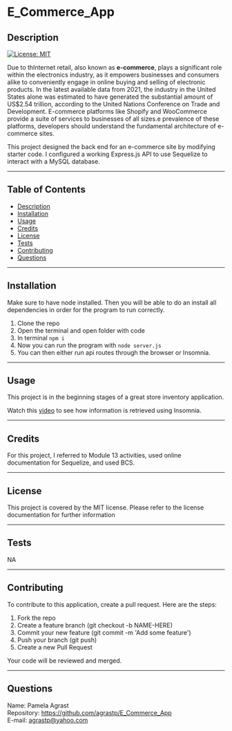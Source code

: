 # E_Commerce_App

  ## Description
  [![License: MIT](https://img.shields.io/badge/License-MIT-yellow.svg)](https://opensource.org/licenses/MIT) <br>

   Due to thInternet retail, also known as **e-commerce**, plays a significant role within the electronics industry, as it empowers businesses and consumers alike to conveniently engage in online buying and selling of electronic products. In the latest available data from 2021, the industry in the United States alone was estimated to have generated the substantial amount of US$2.54 trillion, according to the United Nations Conference on Trade and Development. E-commerce platforms like Shopify and WooCommerce provide a suite of services to businesses of all sizes.e prevalence of these platforms, developers should understand the fundamental architecture of e-commerce sites.<br>

   This project designed the back end for an e-commerce site by modifying starter code. I configured a working Express.js API to use Sequelize to interact with a MySQL database.

----------------------
  ## Table of Contents 
  
  - [Description](#description)
  - [Installation](#installation)
  - [Usage](#usage)
  - [Credits](#credits)
  - [License](#license)
  - [Tests](#tests)
  - [Contributing](#contributing)
  - [Questions](#questions)



---------------------- 
  ## Installation
  Make sure to have node installed.  Then you will be able to do an install all dependencies in order for the program to run correctly.
  1. Clone the repo
  2. Open the terminal and open folder with code
  3. In terminal `npm i`
  4. Now you can run the program with `node server.js`
  5. You can then either run api routes through the browser or Insomnia.
  
----------------------
  ## Usage
  This project is in the beginning stages of a great store inventory application.<br>

  Watch this [video](https://drive.google.com/file/d/1ymHPWuHvQA4bZ2RAkJyCA1WAoULAbsSr/view) to see how information is retrieved using Insomnia.


----------------------
  ## Credits
  
  For this project, I referred to Module 13 activities, used online documentation for Sequelize, and used BCS.
  
----------------------
  ## License
  
  This project is covered by the MIT license.  Please refer to the license documentation for further information
  
----------------------
  ## Tests
  
  NA
  
----------------------
  ## Contributing
  
  To contribute to this application, create a pull request.
  Here are the steps:
  1. Fork the repo
  2. Create a feature branch (git checkout -b NAME-HERE)
  3. Commit your new feature (git commit -m 'Add some feature')
  4. Push your branch (git push)
  5. Create a new Pull Request

  Your code will be reviewed and merged.
  
-----------------------
  ## Questions

  Name: Pamela Agrast<br>
  Repository: https://github.com/agrastp/E_Commerce_App<br>
  E-mail: agrastp@yahoo.com
  
  
